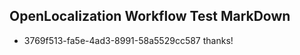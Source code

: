 ## OpenLocalization Workflow Test MarkDown
* 3769f513-fa5e-4ad3-8991-58a5529cc587 thanks!

<!--HONumber=Jul16_HO2-->


